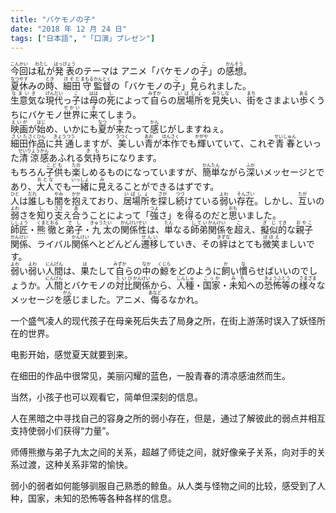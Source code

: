 ```yaml
---
title: "バケモノの子"
date: "2018 年 12 月 24 日"
tags: ["日本語", "「口演」プレゼン"]
---
```

<div class="entry-content">
<ruby><rb>今回</rb><rp>(</rp><rt>こんかい</rt><rp>)</rp></ruby>は<ruby><rb>私</rb><rp>(</rp><rt>わたし</rt><rp>)</rp></ruby>が<ruby><rb>発表</rb><rp>(</rp><rt>はっぴょう</rt><rp>)</rp></ruby>のテーマは アニメ「バケモノの<ruby><rb>子</rb><rp>(</rp><rt>こ</rt><rp>)</rp></ruby>」の<ruby><rb>感想</rb><rp>(</rp><rt>かんそう</rt><rp>)</rp></ruby>。<br>
<ruby><rb>夏休</rb><rp>(</rp><rt>なつやす</rt><rp>)</rp></ruby>みの<ruby><rb>時</rb><rp>(</rp><rt>とき</rt><rp>)</rp></ruby>、<ruby><rb>細田</rb><rp>(</rp><rt>ほそだ</rt><rp>)</rp></ruby><ruby><rb>守</rb><rp>(</rp><rt>まもる</rt><rp>)</rp></ruby><ruby><rb>監督</rb><rp>(</rp><rt>かんとく</rt><rp>)</rp></ruby>の「バケモノの<ruby><rb>子</rb><rp>(</rp><rt>こ</rt><rp>)</rp></ruby>」<ruby><rb>見</rb><rp>(</rp><rt>み</rt><rp>)</rp></ruby>られました。<br>
<ruby><rb>生意気</rb><rp>(</rp><rt>なまいき</rt><rp>)</rp></ruby>な<ruby><rb>現代</rb><rp>(</rp><rt>げんだい</rt><rp>)</rp></ruby>っ<ruby><rb>子</rb><rp>(</rp><rt>こ</rt><rp>)</rp></ruby>は<ruby><rb>母</rb><rp>(</rp><rt>はは</rt><rp>)</rp></ruby>の<ruby><rb>死</rb><rp>(</rp><rt>し</rt><rp>)</rp></ruby>によって<ruby><rb>自</rb><rp>(</rp><rt>みずか</rt><rp>)</rp></ruby>らの<ruby><rb>居場所</rb><rp>(</rp><rt>いばしょ</rt><rp>)</rp></ruby>を<ruby><rb>見失</rb><rp>(</rp><rt>みうしな</rt><rp>)</rp></ruby>い、<ruby><rb>街</rb><rp>(</rp><rt>まち</rt><rp>)</rp></ruby>をさまよい<ruby><rb>歩</rb><rp>(</rp><rt>ある</rt><rp>)</rp></ruby>くうちにバケモノ<ruby><rb>世界</rb><rp>(</rp><rt>せかい</rt><rp>)</rp></ruby>に<ruby><rb>来</rb><rp>(</rp><rt>き</rt><rp>)</rp></ruby>てしまう。<br>
<ruby><rb>映画</rb><rp>(</rp><rt>えいが</rt><rp>)</rp></ruby>が<ruby><rb>始</rb><rp>(</rp><rt>はじ</rt><rp>)</rp></ruby>め、いかにも<ruby><rb>夏</rb><rp>(</rp><rt>なつ</rt><rp>)</rp></ruby>が<ruby><rb>来</rb><rp>(</rp><rt>き</rt><rp>)</rp></ruby>たって<ruby><rb>感</rb><rp>(</rp><rt>かん</rt><rp>)</rp></ruby>じがしますねぇ。<br>
<ruby><rb>細田</rb><rp>(</rp><rt>さいた</rt><rp>)</rp></ruby><ruby><rb>作品</rb><rp>(</rp><rt>さくひん</rt><rp>)</rp></ruby>に<ruby><rb>共通</rb><rp>(</rp><rt>きょうつう</rt><rp>)</rp></ruby>しますが、<ruby><rb>美</rb><rp>(</rp><rt>うつく</rt><rp>)</rp></ruby>しい<ruby><rb>青</rb><rp>(</rp><rt>あお</rt><rp>)</rp></ruby>が<ruby><rb>本</rb><rp>(</rp><rt>ほん</rt><rp>)</rp></ruby><ruby><rb>作</rb><rp>(</rp><rt>さく</rt><rp>)</rp></ruby>でも<ruby><rb>輝</rb><rp>(</rp><rt>かがや</rt><rp>)</rp></ruby>いていて、これぞ<ruby><rb>青春</rb><rp>(</rp><rt>せいしゅん</rt><rp>)</rp></ruby>といった<ruby><rb>清涼</rb><rp>(</rp><rt>せいりょう</rt><rp>)</rp></ruby><ruby><rb>感</rb><rp>(</rp><rt>かん</rt><rp>)</rp></ruby>あふれる<ruby><rb>気持</rb><rp>(</rp><rt>きも</rt><rp>)</rp></ruby>ちになります。<br>
もちろん<ruby><rb>子供</rb><rp>(</rp><rt>こども</rt><rp>)</rp></ruby>も<ruby><rb>楽</rb><rp>(</rp><rt>たの</rt><rp>)</rp></ruby>しめるものになっていますが、<ruby><rb>簡単</rb><rp>(</rp><rt>かんたん</rt><rp>)</rp></ruby>ながら<ruby><rb>深</rb><rp>(</rp><rt>ふか</rt><rp>)</rp></ruby>いメッセージとであり、<ruby><rb>大人</rb><rp>(</rp><rt>おとな</rt><rp>)</rp></ruby>でも<ruby><rb>一緒</rb><rp>(</rp><rt>いっしょ</rt><rp>)</rp></ruby>に<ruby><rb>見</rb><rp>(</rp><rt>み</rt><rp>)</rp></ruby>えることができるはずです。<br>
<ruby><rb>人</rb><rp>(</rp><rt>ひと</rt><rp>)</rp></ruby>は<ruby><rb>誰</rb><rp>(</rp><rt>だれ</rt><rp>)</rp></ruby>しも<ruby><rb>闇</rb><rp>(</rp><rt>やみ</rt><rp>)</rp></ruby>を<ruby><rb>抱</rb><rp>(</rp><rt>かか</rt><rp>)</rp></ruby>えており、<ruby><rb>居場所</rb><rp>(</rp><rt>いばしょ</rt><rp>)</rp></ruby>を<ruby><rb>探</rb><rp>(</rp><rt>さが</rt><rp>)</rp></ruby>し<ruby><rb>続</rb><rp>(</rp><rt>つづ</rt><rp>)</rp></ruby>けている<ruby><rb>弱</rb><rp>(</rp><rt>よわ</rt><rp>)</rp></ruby>い<ruby><rb>存在</rb><rp>(</rp><rt>そんざい</rt><rp>)</rp></ruby>。しかし、<ruby><rb>互</rb><rp>(</rp><rt>たが</rt><rp>)</rp></ruby>いの<ruby><rb>弱</rb><rp>(</rp><rt>よわ</rt><rp>)</rp></ruby>さを<ruby><rb>知</rb><rp>(</rp><rt>し</rt><rp>)</rp></ruby>り<ruby><rb>支</rb><rp>(</rp><rt>ささ</rt><rp>)</rp></ruby>え<ruby><rb>合</rb><rp>(</rp><rt>あ</rt><rp>)</rp></ruby>うことによって「<ruby><rb>強</rb><rp>(</rp><rt>つよ</rt><rp>)</rp></ruby>さ」を<ruby><rb>得</rb><rp>(</rp><rt>え</rt><rp>)</rp></ruby>るのだと<ruby><rb>思</rb><rp>(</rp><rt>おも</rt><rp>)</rp></ruby>いました。<br>
<ruby><rb>師匠</rb><rp>(</rp><rt>ししょう</rt><rp>)</rp></ruby>・<ruby><rb>熊</rb><rp>(</rp><rt>くま</rt><rp>)</rp></ruby><ruby><rb>徹</rb><rp>(</rp><rt>とおる</rt><rp>)</rp></ruby>と<ruby><rb>弟子</rb><rp>(</rp><rt>でし</rt><rp>)</rp></ruby>・<ruby><rb>九</rb><rp>(</rp><rt>きゅう</rt><rp>)</rp></ruby><ruby><rb>太</rb><rp>(</rp><rt>たい</rt><rp>)</rp></ruby>の<ruby><rb>関係</rb><rp>(</rp><rt>かんけい</rt><rp>)</rp></ruby><ruby><rb>性</rb><rp>(</rp><rt>せい</rt><rp>)</rp></ruby>は、<ruby><rb>単</rb><rp>(</rp><rt>たん</rt><rp>)</rp></ruby>なる<ruby><rb>師弟</rb><rp>(</rp><rt>してい</rt><rp>)</rp></ruby><ruby><rb>関係</rb><rp>(</rp><rt>かんけい</rt><rp>)</rp></ruby>を<ruby><rb>超</rb><rp>(</rp><rt>こ</rt><rp>)</rp></ruby>え、<ruby><rb>擬似</rb><rp>(</rp><rt>ぎじ</rt><rp>)</rp></ruby><ruby><rb>的</rb><rp>(</rp><rt>てき</rt><rp>)</rp></ruby>な<ruby><rb>親子</rb><rp>(</rp><rt>おやこ</rt><rp>)</rp></ruby><ruby><rb>関係</rb><rp>(</rp><rt>かんけい</rt><rp>)</rp></ruby>、ライバル<ruby><rb>関係</rb><rp>(</rp><rt>かんけい</rt><rp>)</rp></ruby>へとどんどん<ruby><rb>遷移</rb><rp>(</rp><rt>せんい</rt><rp>)</rp></ruby>していき、その<ruby><rb>絆</rb><rp>(</rp><rt>きずな</rt><rp>)</rp></ruby>はとても<ruby><rb>微笑</rb><rp>(</rp><rt>ほほえ</rt><rp>)</rp></ruby>ましいです。 <br>
<ruby><rb>弱</rb><rp>(</rp><rt>よわ</rt><rp>)</rp></ruby>い<ruby><rb>弱</rb><rp>(</rp><rt>よわ</rt><rp>)</rp></ruby>い<ruby><rb>人間</rb><rp>(</rp><rt>にんげん</rt><rp>)</rp></ruby>は、<ruby><rb>果</rb><rp>(</rp><rt>は</rt><rp>)</rp></ruby>たして<ruby><rb>自</rb><rp>(</rp><rt>みずか</rt><rp>)</rp></ruby>らの<ruby><rb>中</rb><rp>(</rp><rt>なか</rt><rp>)</rp></ruby>の<ruby><rb>鯨</rb><rp>(</rp><rt>くじら</rt><rp>)</rp></ruby>をどのように<ruby><rb>飼</rb><rp>(</rp><rt>か</rt><rp>)</rp></ruby>い<ruby><rb>慣</rb><rp>(</rp><rt>な</rt><rp>)</rp></ruby>らせばいいのでしょうか。<ruby><rb>人間</rb><rp>(</rp><rt>にんげん</rt><rp>)</rp></ruby>とバケモノの<ruby><rb>対比</rb><rp>(</rp><rt>たいひ</rt><rp>)</rp></ruby><ruby><rb>関係</rb><rp>(</rp><rt>かんけい</rt><rp>)</rp></ruby>から、<ruby><rb>人種</rb><rp>(</rp><rt>じんしゅ</rt><rp>)</rp></ruby>・<ruby><rb>国家</rb><rp>(</rp><rt>こっか</rt><rp>)</rp></ruby>・<ruby><rb>未知</rb><rp>(</rp><rt>みち</rt><rp>)</rp></ruby>への<ruby><rb>恐怖</rb><rp>(</rp><rt>きょうふ</rt><rp>)</rp></ruby><ruby><rb>等</rb><rp>(</rp><rt>とう</rt><rp>)</rp></ruby>の<ruby><rb>様々</rb><rp>(</rp><rt>さまざま</rt><rp>)</rp></ruby>なメッセージを<ruby><rb>感</rb><rp>(</rp><rt>かん</rt><rp>)</rp></ruby>じました。アニメ、<ruby><rb>侮</rb><rp>(</rp><rt>あなど</rt><rp>)</rp></ruby>るなかれ。<br>
<p>一个盛气凌人的现代孩子在母亲死后失去了局身之所，在街上游荡时误入了妖怪所在的世界。</p>
<p>电影开始，感觉夏天就要到来。</p>
<p>在细田的作品中很常见，美丽闪耀的蓝色，一股青春的清凉感油然而生。</p>
<p>当然，小孩子也可以观看它，简单但深刻的信息。</p>
<p>人在黑暗之中寻找自己的容身之所的弱小存在，但是，通过了解彼此的弱点并相互支持使弱小们获得“力量”。</p>
<p>师傅熊撤与弟子九太之间的关系，超越了师徒之间，就好像亲子关系，向对手的关系过渡，这种关系非常的愉快。</p>
<p>弱小的弱者如何能够驯服自己熟悉的鲸鱼。从人类与怪物之间的比较，感受到了人种，国家，未知的恐怖等各种各样的信息。</p>
</div>